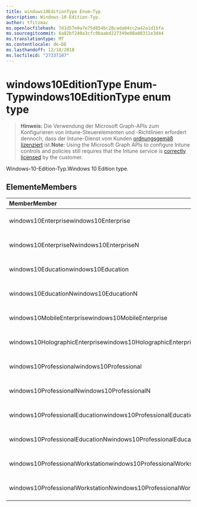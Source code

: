 ```yaml
---
title: windows10EditionType Enum-Typ
description: Windows-10-Edition-Typ.
author: tfitzmac
ms.openlocfilehash: 7d1d57e9a7e75d854bc28cada04cc2a42a1d15fa
ms.sourcegitcommit: 6a82bf240a3cfc0baabd227349e08a08311e3d44
ms.translationtype: MT
ms.contentlocale: de-DE
ms.lasthandoff: 12/18/2018
ms.locfileid: "27337107"
---
```

# <a name="windows10editiontype-enum-type"></a><span data-ttu-id="83df2-103">windows10EditionType Enum-Typ</span><span class="sxs-lookup"><span data-stu-id="83df2-103">windows10EditionType enum type</span></span>

> <span data-ttu-id="83df2-104">**Hinweis:** Die Verwendung der Microsoft Graph-APIs zum Konfigurieren von Intune-Steuerelementen und -Richtlinien erfordert dennoch, dass der Intune-Dienst vom Kunden [ordnungsgemäß lizenziert](https://go.microsoft.com/fwlink/?linkid=839381) ist.</span><span class="sxs-lookup"><span data-stu-id="83df2-104">**Note:** Using the Microsoft Graph APIs to configure Intune controls and policies still requires that the Intune service is [correctly licensed](https://go.microsoft.com/fwlink/?linkid=839381) by the customer.</span></span>

<span data-ttu-id="83df2-105">Windows-10-Edition-Typ.</span><span class="sxs-lookup"><span data-stu-id="83df2-105">Windows 10 Edition type.</span></span>
## <a name="members"></a><span data-ttu-id="83df2-106">Elemente</span><span class="sxs-lookup"><span data-stu-id="83df2-106">Members</span></span>
|<span data-ttu-id="83df2-107">Member</span><span class="sxs-lookup"><span data-stu-id="83df2-107">Member</span></span>|<span data-ttu-id="83df2-108">Wert</span><span class="sxs-lookup"><span data-stu-id="83df2-108">Value</span></span>|<span data-ttu-id="83df2-109">Beschreibung</span><span class="sxs-lookup"><span data-stu-id="83df2-109">Description</span></span>|
|:---|:---|:---|
|<span data-ttu-id="83df2-110">windows10Enterprise</span><span class="sxs-lookup"><span data-stu-id="83df2-110">windows10Enterprise</span></span>|<span data-ttu-id="83df2-111">0</span><span class="sxs-lookup"><span data-stu-id="83df2-111">0</span></span>|<span data-ttu-id="83df2-112">Windows 10 Enterprise</span><span class="sxs-lookup"><span data-stu-id="83df2-112">Windows 10 Enterprise</span></span>|
|<span data-ttu-id="83df2-113">windows10EnterpriseN</span><span class="sxs-lookup"><span data-stu-id="83df2-113">windows10EnterpriseN</span></span>|<span data-ttu-id="83df2-114">1</span><span class="sxs-lookup"><span data-stu-id="83df2-114">1</span></span>|<span data-ttu-id="83df2-115">Windows 10 EnterpriseN</span><span class="sxs-lookup"><span data-stu-id="83df2-115">Windows 10 EnterpriseN</span></span>|
|<span data-ttu-id="83df2-116">windows10Education</span><span class="sxs-lookup"><span data-stu-id="83df2-116">windows10Education</span></span>|<span data-ttu-id="83df2-117">2</span><span class="sxs-lookup"><span data-stu-id="83df2-117">2</span></span>|<span data-ttu-id="83df2-118">Windows 10 Bildungseinrichtungen</span><span class="sxs-lookup"><span data-stu-id="83df2-118">Windows 10 Education</span></span>|
|<span data-ttu-id="83df2-119">windows10EducationN</span><span class="sxs-lookup"><span data-stu-id="83df2-119">windows10EducationN</span></span>|<span data-ttu-id="83df2-120">3</span><span class="sxs-lookup"><span data-stu-id="83df2-120">3</span></span>|<span data-ttu-id="83df2-121">Windows 10 EducationN</span><span class="sxs-lookup"><span data-stu-id="83df2-121">Windows 10 EducationN</span></span>|
|<span data-ttu-id="83df2-122">windows10MobileEnterprise</span><span class="sxs-lookup"><span data-stu-id="83df2-122">windows10MobileEnterprise</span></span>|<span data-ttu-id="83df2-123">4</span><span class="sxs-lookup"><span data-stu-id="83df2-123">4</span></span>|<span data-ttu-id="83df2-124">10 Windows Mobile Enterprise</span><span class="sxs-lookup"><span data-stu-id="83df2-124">Windows 10 Mobile Enterprise</span></span>|
|<span data-ttu-id="83df2-125">windows10HolographicEnterprise</span><span class="sxs-lookup"><span data-stu-id="83df2-125">windows10HolographicEnterprise</span></span>|<span data-ttu-id="83df2-126">5</span><span class="sxs-lookup"><span data-stu-id="83df2-126">5</span></span>|<span data-ttu-id="83df2-127">Windows 10 Hologramm Enterprise</span><span class="sxs-lookup"><span data-stu-id="83df2-127">Windows 10 Holographic Enterprise</span></span>|
|<span data-ttu-id="83df2-128">windows10Professional</span><span class="sxs-lookup"><span data-stu-id="83df2-128">windows10Professional</span></span>|<span data-ttu-id="83df2-129">6</span><span class="sxs-lookup"><span data-stu-id="83df2-129">6</span></span>|<span data-ttu-id="83df2-130">10 Windows Professional</span><span class="sxs-lookup"><span data-stu-id="83df2-130">Windows 10 Professional</span></span>|
|<span data-ttu-id="83df2-131">windows10ProfessionalN</span><span class="sxs-lookup"><span data-stu-id="83df2-131">windows10ProfessionalN</span></span>|<span data-ttu-id="83df2-132">7</span><span class="sxs-lookup"><span data-stu-id="83df2-132">7</span></span>|<span data-ttu-id="83df2-133">Windows 10 ProfessionalN</span><span class="sxs-lookup"><span data-stu-id="83df2-133">Windows 10 ProfessionalN</span></span>|
|<span data-ttu-id="83df2-134">windows10ProfessionalEducation</span><span class="sxs-lookup"><span data-stu-id="83df2-134">windows10ProfessionalEducation</span></span>|<span data-ttu-id="83df2-135">8</span><span class="sxs-lookup"><span data-stu-id="83df2-135">8</span></span>|<span data-ttu-id="83df2-136">Windows 10 Fortbildung</span><span class="sxs-lookup"><span data-stu-id="83df2-136">Windows 10 Professional Education</span></span>|
|<span data-ttu-id="83df2-137">windows10ProfessionalEducationN</span><span class="sxs-lookup"><span data-stu-id="83df2-137">windows10ProfessionalEducationN</span></span>|<span data-ttu-id="83df2-138">9</span><span class="sxs-lookup"><span data-stu-id="83df2-138">9</span></span>|<span data-ttu-id="83df2-139">Professional EducationN Windows 10</span><span class="sxs-lookup"><span data-stu-id="83df2-139">Windows 10 Professional EducationN</span></span>|
|<span data-ttu-id="83df2-140">windows10ProfessionalWorkstation</span><span class="sxs-lookup"><span data-stu-id="83df2-140">windows10ProfessionalWorkstation</span></span>|<span data-ttu-id="83df2-141">10</span><span class="sxs-lookup"><span data-stu-id="83df2-141">10</span></span>|<span data-ttu-id="83df2-142">Windows 10 Professional für Arbeitsstationen</span><span class="sxs-lookup"><span data-stu-id="83df2-142">Windows 10 Professional for Workstations</span></span>|
|<span data-ttu-id="83df2-143">windows10ProfessionalWorkstationN</span><span class="sxs-lookup"><span data-stu-id="83df2-143">windows10ProfessionalWorkstationN</span></span>|<span data-ttu-id="83df2-144">11</span><span class="sxs-lookup"><span data-stu-id="83df2-144">11</span></span>|<span data-ttu-id="83df2-145">Windows 10 Professional für Arbeitsstationen N</span><span class="sxs-lookup"><span data-stu-id="83df2-145">Windows 10 Professional for Workstations N</span></span>|




